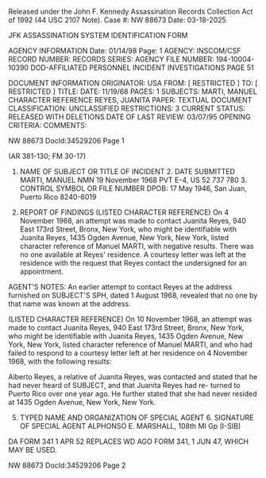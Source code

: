 Released under the John F. Kennedy
Assassination Records Collection Act of
1992 (44 USC 2107 Note). Case #: NW 88673
Date: 03-18-2025

JFK ASSASSINATION SYSTEM
IDENTIFICATION FORM

AGENCY INFORMATION
Date: 01/14/98
Page: 1
AGENCY: INSCOM/CSF
RECORD NUMBER:
RECORDS SERIES:
AGENCY FILE NUMBER: 194-10004-10390
DOD-AFFILIATED PERSONNEL INCIDENT INVESTIGATIONS
PAGE 51

DOCUMENT INFORMATION
ORIGINATOR: USA
FROM: [ RESTRICTED ]
TO: [ RESTRICTED ]
TITLE:
DATE: 11/19/68
PAGES: 1
SUBJECTS: MARTI, MANUEL
CHARACTER REFERENCE
REYES, JUANITA
PAPER: TEXTUAL DOCUMENT
CLASSIFICATION: UNCLASSIFIED
RESTRICTIONS: 3
CURRENT STATUS: RELEASED WITH DELETIONS
DATE OF LAST REVIEW: 03/07/95
OPENING CRITERIA:
COMMENTS:

NW 88673 DocId:34529206 Page 1

(AR 381-130; FM 30-17)
1. NAME OF SUBJECT OR TITLE OF INCIDENT 2. DATE SUBMITTED
MARTI, MANUEL NMN 19 November 1968
PVT E-4, US 52 737 780 3. CONTROL SYMBOL OR FILE NUMBER
DPOB: 17 May 1946, San Juan, Puerto Rico 8240-6019

4. REPORT OF FINDINGS
(LISTED CHARACTER REFERENCE) On 4 November 1968, an attempt was
made to contact Juanita Reyes, 940 East 173rd Street, Bronx, New York, who
might be identifiable with Juanita Reyes, 1435 Ogden Avenue, New York,
New York, listed character reference of Manuel MARTI, with negative results.
There was no one available at Reyes' residence. A courtesy letter was left
at the residence with the request that Reyes contact the undersigned for
an appointment.

AGENT'S NOTES: An earlier attempt to contact Reyes at the
address furnished on SUBJECT'S SPH, dated 1 August 1968, revealed that no
one by that name was known at the address.

(LISTED CHARACTER REFERENCE) On 10 November 1968, an attempt
was made to contact Juanita Reyes, 940 East 173rd Street, Bronx, New York,
who might be identifiable with Juanita Reyes, 1435 Ogden Avenue, New York,
New York, listed character reference of Manuel MARTI, and who had failed to
respond to a courtesy letter left at her residence on 4 November 1968, with
the following results:

Alberto Reyes, a relative of Juanita Reyes, was contacted and
stated that he had never heard of SUBJECT, and that Juanita Reyes had re-
turned to Puerto Rico over one year ago. He further stated that she had
never resided at 1435 Ogden Avenue, New York, New York.

5. TYPED NAME AND ORGANIZATION OF SPECIAL AGENT 6. SIGNATURE OF SPECIAL AGENT
ALPHONSO E. MARSHALL, 108th MI Gp (I-SIB)

DA FORM 341
1 APR 52 REPLACES WD AGO FORM 341, 1 JUN 47, WHICH MAY BE USED.

NW 88673 DocId:34529206 Page 2
